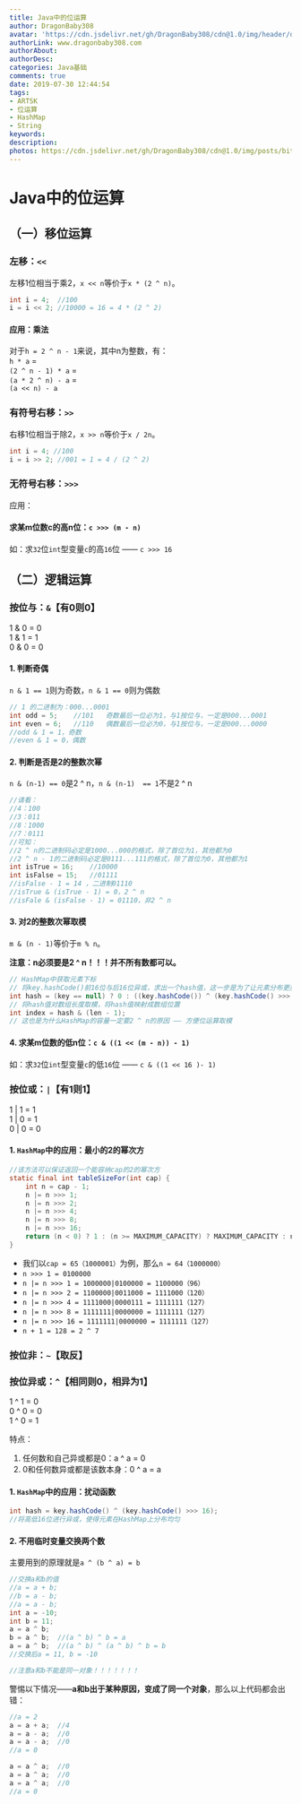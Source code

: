 ```yaml
---
title: Java中的位运算
author: DragonBaby308
avatar: 'https://cdn.jsdelivr.net/gh/DragonBaby308/cdn@1.0/img/header/db3Avatar.jpeg'
authorLink: www.dragonbaby308.com
authorAbout:
authorDesc:
categories: Java基础
comments: true
date: 2019-07-30 12:44:54
tags:
- ARTSK
- 位运算
- HashMap
- String
keywords:
description:
photos: https://cdn.jsdelivr.net/gh/DragonBaby308/cdn@1.0/img/posts/bit.jpg
---
```


#  Java中的位运算


##  （一）移位运算

###  左移：`<<`   

左移1位相当于乘2，`x << n`等价于`x * (2 ^ n)`。  

```java
int i = 4;  //100
i = i << 2; //10000 = 16 = 4 * (2 ^ 2)   
```

####  应用：乘法

对于`h = 2 ^ n - 1`来说，其中n为整数，有：  
`h * a` =   
`(2 ^ n - 1) * a` =  
`(a * 2 ^ n) - a` =  
`(a << n) - a`

###  有符号右移：`>>`     

右移1位相当于除2，`x >> n`等价于`x / 2n`。

```java
int i = 4; //100
i = i >> 2; //001 = 1 = 4 / (2 ^ 2)
```

###  无符号右移：`>>>`

应用：
####  求某m位数c的高n位：`c >>> (m - n)`

如：求`32`位`int`型变量`c`的高`16`位 —— `c >>> 16`

##  （二）逻辑运算

###  按位与：`&`【有0则0】

1 & 0 = 0  
1 & 1 = 1  
0 & 0 = 0  

####  1. 判断奇偶

`n & 1 == 1`则为奇数，`n & 1 == 0`则为偶数

```java
// 1 的二进制为：000...0001
int odd = 5;    //101   奇数最后一位必为1，与1按位与，一定是000...0001       
int even = 6;   //110   偶数最后一位必为0，与1按位与，一定是000...0000
//odd & 1 = 1，奇数
//even & 1 = 0，偶数
```

####  2. 判断是否是2的整数次幂

`n & (n-1) == 0`是2 ^ n，`n & (n-1)  == 1`不是2 ^ n

```java
//请看：
//4：100
//3：011
//8：1000
//7：0111
//可知：
//2 ^ n的二进制码必定是1000...000的格式，除了首位为1，其他都为0
//2 ^ n - 1的二进制码必定是0111...111的格式，除了首位为0，其他都为1
int isTrue = 16;    //10000
int isFalse = 15;   //01111
//isFalse - 1 = 14 ，二进制01110
//isTrue & (isTrue - 1) = 0，2 ^ n
//isFale & (isFalse - 1) = 01110，非2 ^ n
```

####  3. 对2的整数次幂取模

`m & (n - 1)`等价于`m % n`。

**注意：n必须要是2 ^ n！！！并不所有数都可以。**

```java
// HashMap中获取元素下标
// 将key.hashCode()前16位与后16位异或，求出一个hash值，这一步是为了让元素分布更加均衡
int hash = (key == null) ? 0 : ((key.hashCode()) ^ (key.hashCode() >>> 16));
// 将hash值对数组长度取模，将hash值映射成数组位置
int index = hash & (len - 1);
// 这也是为什么HashMap的容量一定要2 ^ n的原因 —— 方便位运算取模
```

####  4. 求某m位数的低n位：`c & ((1 << (m - n)) - 1)`

如：求`32`位`int`型变量`c`的低`16`位 —— `c & ((1 << 16 )- 1)`

###  按位或：`|`【有1则1】

1 | 1 = 1  
1 | 0 = 1  
0 | 0 = 0

####  1. `HashMap`中的应用：最小的2的幂次方

```java
//该方法可以保证返回一个能容纳cap的2的幂次方
static final int tableSizeFor(int cap) {
    int n = cap - 1;
    n |= n >>> 1;
    n |= n >>> 2;
    n |= n >>> 4;
    n |= n >>> 8;
    n |= n >>> 16;
    return (n < 0) ? 1 : (n >= MAXIMUM_CAPACITY) ? MAXIMUM_CAPACITY : n + 1;
}
```

* 我们以`cap = 65（1000001）`为例，那么`n = 64（1000000）`
* `n >>> 1 = 0100000`
* `n |= n >>> 1 = 1000000|0100000 = 1100000（96）`
* `n |= n >>> 2 = 1100000|0011000 = 1111000（120）`
* `n |= n >>> 4 = 1111000|0000111 = 1111111（127）`
* `n |= n >>> 8 = 1111111|0000000 = 1111111（127）`
* `n |= n >>> 16 = 1111111|0000000 = 1111111（127）`
* `n + 1 = 128 = 2 ^ 7`

###  按位非：`~`【取反】

###  按位异或：`^`【相同则0，相异为1】

1 ^ 1 = 0  
0 ^ 0 = 0  
1 ^ 0 = 1  

特点：
1. 任何数和自己异或都是0：a ^ a = 0
2. 0和任何数异或都是该数本身：0 ^ a = a

####  1. `HashMap`中的应用：扰动函数  

```java
int hash = key.hashCode() ^ (key.hashCode() >>> 16);
//将高低16位进行异或，使得元素在HashMap上分布均匀
```

####  2. 不用临时变量交换两个数

主要用到的原理就是`a ^ (b ^ a) = b`

```java
//交换a和b的值
//a = a + b;
//b = a - b;
//a = a - b;
int a = -10;
int b = 11;
a = a ^ b;
b = a ^ b;  //(a ^ b) ^ b = a
a = a ^ b;  //(a ^ b) ^ (a ^ b) ^ b = b
//交换后a = 11, b = -10

//注意a和b不能是同一对象！！！！！！！
```

警惕以下情况——**a和b出于某种原因，变成了同一个对象**，那么以上代码都会出错：

```java
//a = 2
a = a + a;  //4
a = a - a;  //0
a = a - a;  //0
//a = 0

a = a ^ a;  //0
a = a ^ a;  //0
a = a ^ a;  //0
//a = 0
```
